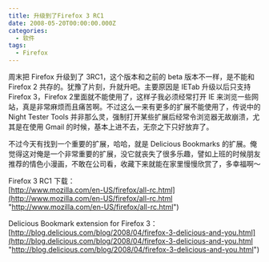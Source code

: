 ```yaml
---
title: 升级到了Firefox 3 RC1
date: 2008-05-20T00:00:00.000Z
categories:
  - 软件
tags:
  - Firefox
---
```


周末把 Firefox 升级到了 3RC1，这个版本和之前的 beta 版本不一样，是不能和Firefox 2 共存的。犹豫了片刻，升就升吧。主要原因是 IETab 升级以后只支持Firefox 3，Firefox 2里面就不能使用了，这样子我必须经常打开 IE 来浏览一些网站，真是非常麻烦而且痛苦啊。不过这么一来有更多的扩展不能使用了，传说中的 Night Tester Tools 并非那么灵，强制打开某些扩展后经常令浏览器无故崩溃，尤其是在使用 Gmail 的时候，基本上进不去，无奈之下只好放弃了。

不过今天有找到一个重要的扩展，哈哈，就是 Delicious Bookmarks 的扩展。俺觉得这对俺是一个非常重要的扩展，没它就丧失了很多乐趣，譬如上班的时候朋友推荐的情色小漫画，不敢在公司看，收藏下来就能在家里慢慢欣赏了，多幸福啊～

Firefox 3 RC1 下载：  
[http://www.mozilla.com/en-US/firefox/all-rc.html](http://www.mozilla.com/en-US/firefox/all-rc.html "http://www.mozilla.com/en-US/firefox/all-rc.html")

Delicious Bookmark extension for Firefox 3：  
[http://blog.delicious.com/blog/2008/04/firefox-3-delicious-and-you.html](http://blog.delicious.com/blog/2008/04/firefox-3-delicious-and-you.html "http://blog.delicious.com/blog/2008/04/firefox-3-delicious-and-you.html")
